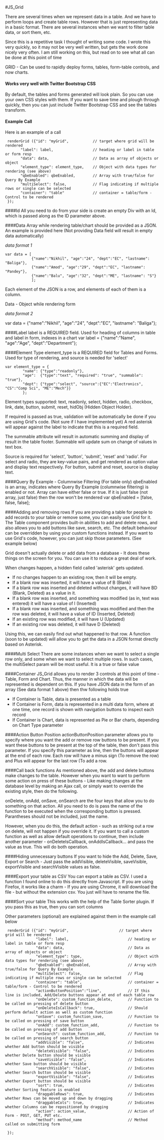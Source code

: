 #JS_Grid

There are several times when we represent data in a table. And we have to perform loops and create table rows. However that is just representing data in a basic format. There are several instances when we want to filter table data, or sort them, etc. 

Since this is a repetitive task I thought of writing some code. I wrote this very quickly, so it may not be very well written, but gets the work done nicely very often. I am still working on this, but read on to see what all can be done at this point of time

GRID - Can be used to rapidly deploy forms, tables, form-table controls, and now charts.

#### Works very well with Twitter Bootstrap CSS
By default, the tables and forms generated will look plain. So you can use your own CSS styles with them. If you want to save time and plough through quickly, then you can just include Twitter Bootstrap CSS and see the tables transform.

#### Example Call

Here is an example of a call

     renderGrid ({"id": "myGrid",        	// target where grid will be rendered
           "label": label,             		// heading or label in table or form resp
           "data": data,               		// Data as array of objects or object
           "element_type": element_type,    // Object with data types for rendering (see above)
           "qbeEnabled": qbeEnabled,   		// Array with true/false for Query By Example
           "multiSelect": false,       		// Flag indicating if multiple rows or single can be selected
           "container": "table"        		// container = table/form - Control to be rendered
     });


####Id
All you need to do from your side is create an empty Div with an Id, which is passed along as the ID parameter above.

####Data
Array while rendering table/chart should be provided as a JSON. An example is provided here
(Not providing Data field will result in empty data automatically)

*data format 1*

    var data = [
    			{"name":"Nikhil", "age":"24", "dept":"EC", "lastname": "Baliga"}, 
    			{"name":"Amod", "age":"29", "dept":"EC", "lastname": "Pandey"},
    			{"name":"Balu", "age":"32", "dept":"ME", "lastname": "S"}
			    ];

Each element of the JSON is a row, and elements of each of them is a column.

Data - Object while rendering form

*data format 2*

var data = {"name":"Nikhil", "age":"24", "dept":"EC", "lastname": "Baliga"};

####Label
label is a REQUIRED field. Used for heading of columns in table and label in form, indexes in a chart
var label = {"name":"Name", "age":"Age", "dept":"Department"};

####Element Type
element_type is a REQUIRED field for Tables and Forms. Used for type of rendering, and source is needed for 'select'

    var element_type = {
    		"name": {"type":"readonly"},
    		"age":  {"type":"text", "required": "true", "summable": "true"},
    		"dept": {"type":"select", "source":{"EC":"Electronics", "CS":"Comp Sci", "ME":"Mech"}}
    		};


Element types supported: text, readonly, select, hidden, radio, checkbox, link, date, button, submit,
reset, hidObj (Hidden Object Holder).

If required is passed as true, validation will be automatically be done if you are using Grid's code. (Not sure if I have implemented yet)
A red asterisk will appear against the label to indicate that this is a required field.

The summable attribute will result in automatic summing and display of result in the table footer.
Summable will update sum on change of values in text box.

Source is required for 'select', 'button', 'submit', 'reset' and 'radio'. For select and radio, they
are key-value pairs, and get rendered as option value and display text respectively. For button, submit and reset, source
is display text.
  
####Query By Example - Columnwise Filtering (For table only)
qbeEnabled is an array, indicates where Query By Example (columnwise filtering) is enabled or not.
Array can have either false or true. If it is just false (not array, just false) then the row won't be rendered
var qbeEnabled = [false, false, false];

####Adding and removing rows
If you are providing a table for people to add records to your table or remove some, you can easily use Grid for it. The Table component provides built-in abilities to add and delete rows, and also allows you to add buttons like save, search, etc. The default behaviour can be overridden by using your custom functions instead. If you want to use Grid's code, however, you can just skip those parameters. (See example below)

Grid doesn't actually delete or add data from a database - It does these things on the screen for you. You can use it to reduce a great deal of work.

When changes happen, a hidden field called 'asterisk' gets updated. 
* If no changes happen to an existing row, then it will be empty.
* If a blank row was inserted, it will have a value of B (Blank)
* If a blank row was inserted and deleted without changes, it will have BD (Blank, Deleted) as a value in it.
* If a blank row was inserted, and something was modified (as in, text was entered) it will have a value of I (Inserted)
* If a blank row was inserted, and something was modified and then the row was deleted, it will have a value of ID (Inserted, Deleted)
* If an existing row was modified, it will have U (Updated)
* If an existing row was deleted, it will have D (Deleted)

Using this, we can easily find out what happened to that row. A function (soon to be updated) will allow you to get the data in a JSON format directly based on Asterisk.

####Multi Select
There are some instances when we want to select a single row only, and some when we want to select multiple rows. In such cases, the multiSelect param will be most useful. It is a true or false value

####Container
JS_Grid allows you to render 3 controls at this point of time - Table, Form and Chart. Thus, the manner in which the data will be represented is dependent on this. If you have JSON data in the form of an array (See data format 1 above) then thw following holds true
* If Container is Table, data is presented as a table
* If Container is Form, data is represented in a multi data form, where at one time, one record is shown with navigation buttons to inspect each record
* If Container is Chart, data is represented as Pie or Bar charts, depending on Chart Type parameter

####Action Button Position
actionButtonPosition parameter allows you to specify where you want the add or remove row buttons to be present. If you want these buttons to be present at the top of the table, then don't pass this parameter. If you specify this parameter as line, then the buttons will appear at the end of each row. Each row will have a minus sign (To remove the row) and Plus will appear for the last row (To add a row.

####Call back functions
As mentioned above, the add and delete buttons make changes to the table. However when you want to want to perform some action on press of these buttons - Like making changes at the database level by making an Ajax call, or simply want to override the existing style, then do the following.

onDelete, onAdd, onSave, onSearch are the four keys that allow you to do something on that action. All you need to do is pass the name of the function to be executed when the corresponding button is pressed. Parantheses should not be included, just the name.

However, when you do this, the default action - such as striking out a row on delete, will not happen if you override it. If you want to call a custom function as well as allow default operations to continue, then include another parameter - onDeleteIsCallback, onAddIsCallback... and pass the value as true. This will do both operation.

####Hiding unnecessary buttons
If you want to hide the Add, Delete, Save, Export or Search - Just pass the addVisible, deleteVisible, saveVisible, exportVisible and searchVisible values as false.

####Export your table as CSV
You can export a table as CSV. I used a function I found online to do this directly from Javascript. If you are using Firefox, it works like a charm - If you are using Chrome, it will download the file - but without the extension csv. You just will have to rename the file.

####Sort your table
This works with the help of the Table Sorter plugin. If you pass this as true, then you can sort columns

Other parameters (optional) are explained against them in the example call below


     renderGrid ({"id": "myGrid", 						// target where grid will be rendered
     			  "label": label,							// heading or label in table or form resp
     			  "data": data,								// Data as array of objects or object
     			  "element_type": type,						// Object with data types for rendering (see above)
     			  "qbeEnabled": qbeEnabled,					// Array with true/false for Query By Example
     			  "multiSelect": false,						// Flag indicating if multiple rows or single can be selected
     			  "container": "table",						// container = table/form - Control to be rendered
     			  "actionButtonPosition":"line",			// If this line is included, Add/Delete buttons appear at end of each table row
     			  "onDelete": custom_function_delete,		// Function to be called on pressing of delete button
     			  "onDeleteIsCallback": true,				// Should perform default action as well as custom function
     			  "onSave": custom_function_save,			// Function to be called on pressing of save button
     			  "onAdd": custom_function_add,				// Function to be called on pressing of add button
     			  "onSearch": custom_function_add,			// Function to be called on pressing of search button
     			  "addVisible": "false",					// Indicates whether Add button should be visible
     			  "deleteVisible": "false",					// Indicates whether Delete button should be visible
     			  "saveVisible": "false",					// Indicates whether Save button should be visible
     			  "searchVisible": "false",					// Indicates whether Search button should be visible
     			  "exportVisible": "false",					// Indicates whether Export button should be visible
     			  "sort": true,								// Indicates whether Sorting feature is enabled
     			  "draggableRows": true,					// Indicates whether Rows can be moved up and down by dragging
     			  "draggableCols": true,					// Indicates whether Columns can be repositioned by dragging
     			  "action": action_value,					// Action of Form - POST, GET, PUT etc.
     			  "method": method_name						// Method called on submitting form
     
     });
